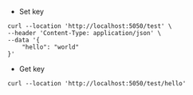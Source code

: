 - Set key
```
curl --location 'http://localhost:5050/test' \
--header 'Content-Type: application/json' \
--data '{
    "hello": "world"
}'
```

- Get key
```
curl --location 'http://localhost:5050/test/hello'
```
